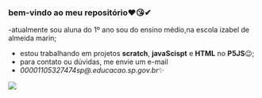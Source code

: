 ### bem-vindo ao meu repositório❤😘✔

-atualmente sou aluna do 1º ano sou do ensino médio,na escola izabel de almeida marin;
- estou trabalhando em projetos **scratch**, **javaScispt** e **HTML** no **P5JS**😉;
- para contato ou dúvidas, me envie um e-mail
- *00001105327474sp@.educacao.sp.gov.br*✨

![](https://media1.tenor.com/m/dj9jxfUbDHAAAAAd/dog-smile-dog.gif)
